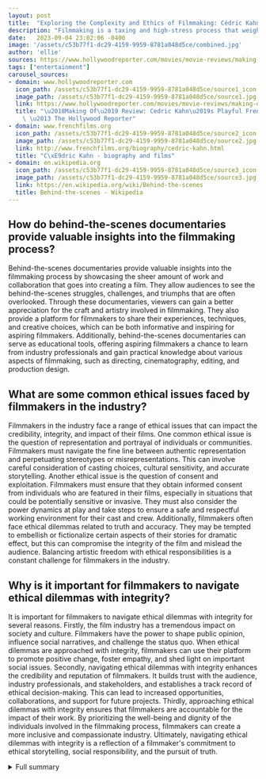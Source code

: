 ```yaml
---
layout: post
title:  "Exploring the Complexity and Ethics of Filmmaking: Cédric Kahn's Making Of"
description: "Filmmaking is a taxing and high-stress process that weighs heavily on everyone involved, as exemplified in Cédric Kahn's Making Of. This behind-the-scenes documentary sheds light on the intricacies of the filmmaking process and raises important ethical questions faced by filmmakers."
date:   2023-09-04 23:02:06 -0400
image: '/assets/c53b77f1-dc29-4159-9959-8781a048d5ce/combined.jpg'
author: 'ellie'
sources: https://www.hollywoodreporter.com/movies/movie-reviews/making-of-review-cedric-kahn-1235577610/ http://www.frenchfilms.org/biography/cedric-kahn.html https://en.wikipedia.org/wiki/Behind-the-scenes https://beverlyboy.com/filmmaking/ethical-issues-in-the-film-industry-is-hollywood-ethically-blind/
tags: ["entertainment"]
carousel_sources:
- domain: www.hollywoodreporter.com
  icon_path: /assets/c53b77f1-dc29-4159-9959-8781a048d5ce/source1_icon.jpg
  image_path: /assets/c53b77f1-dc29-4159-9959-8781a048d5ce/source1.jpg
  link: https://www.hollywoodreporter.com/movies/movie-reviews/making-of-review-cedric-kahn-1235577610/
  title: "\u2018Making Of\u2019 Review: Cedric Kahn\u2019s Playful French Dramedy\
    \ \u2013 The Hollywood Reporter"
- domain: www.frenchfilms.org
  icon_path: /assets/c53b77f1-dc29-4159-9959-8781a048d5ce/source2_icon.jpg
  image_path: /assets/c53b77f1-dc29-4159-9959-8781a048d5ce/source2.jpg
  link: http://www.frenchfilms.org/biography/cedric-kahn.html
  title: "C\xE9dric Kahn - biography and films"
- domain: en.wikipedia.org
  icon_path: /assets/c53b77f1-dc29-4159-9959-8781a048d5ce/source3_icon.jpg
  image_path: /assets/c53b77f1-dc29-4159-9959-8781a048d5ce/source3.jpg
  link: https://en.wikipedia.org/wiki/Behind-the-scenes
  title: Behind-the-scenes - Wikipedia
---
```


## How do behind-the-scenes documentaries provide valuable insights into the filmmaking process?
Behind-the-scenes documentaries provide valuable insights into the filmmaking process by showcasing the sheer amount of work and collaboration that goes into creating a film. They allow audiences to see the behind-the-scenes struggles, challenges, and triumphs that are often overlooked. Through these documentaries, viewers can gain a better appreciation for the craft and artistry involved in filmmaking. They also provide a platform for filmmakers to share their experiences, techniques, and creative choices, which can be both informative and inspiring for aspiring filmmakers. Additionally, behind-the-scenes documentaries can serve as educational tools, offering aspiring filmmakers a chance to learn from industry professionals and gain practical knowledge about various aspects of filmmaking, such as directing, cinematography, editing, and production design.

## What are some common ethical issues faced by filmmakers in the industry?
Filmmakers in the industry face a range of ethical issues that can impact the credibility, integrity, and impact of their films. One common ethical issue is the question of representation and portrayal of individuals or communities. Filmmakers must navigate the fine line between authentic representation and perpetuating stereotypes or misrepresentations. This can involve careful consideration of casting choices, cultural sensitivity, and accurate storytelling. Another ethical issue is the question of consent and exploitation. Filmmakers must ensure that they obtain informed consent from individuals who are featured in their films, especially in situations that could be potentially sensitive or invasive. They must also consider the power dynamics at play and take steps to ensure a safe and respectful working environment for their cast and crew. Additionally, filmmakers often face ethical dilemmas related to truth and accuracy. They may be tempted to embellish or fictionalize certain aspects of their stories for dramatic effect, but this can compromise the integrity of the film and mislead the audience. Balancing artistic freedom with ethical responsibilities is a constant challenge for filmmakers in the industry.

## Why is it important for filmmakers to navigate ethical dilemmas with integrity?
It is important for filmmakers to navigate ethical dilemmas with integrity for several reasons. Firstly, the film industry has a tremendous impact on society and culture. Filmmakers have the power to shape public opinion, influence social narratives, and challenge the status quo. When ethical dilemmas are approached with integrity, filmmakers can use their platform to promote positive change, foster empathy, and shed light on important social issues. Secondly, navigating ethical dilemmas with integrity enhances the credibility and reputation of filmmakers. It builds trust with the audience, industry professionals, and stakeholders, and establishes a track record of ethical decision-making. This can lead to increased opportunities, collaborations, and support for future projects. Thirdly, approaching ethical dilemmas with integrity ensures that filmmakers are accountable for the impact of their work. By prioritizing the well-being and dignity of the individuals involved in the filmmaking process, filmmakers can create a more inclusive and compassionate industry. Ultimately, navigating ethical dilemmas with integrity is a reflection of a filmmaker's commitment to ethical storytelling, social responsibility, and the pursuit of truth.

<details>
  <summary>Full summary</summary>
Like writers penning their memoirs, making movies about making movies is a rite of passage for many a director. Fellini famously did it with 8 ½, Truffaut with Day for Night, Godard with Contempt and Fassbinder with Beware of a Holy Whore. More recently, Tarantino gave us Once Upon a Time in Hollywood, Spielberg The Fabelmans, Michel Hazavanicius made Final Cut and Damien Chazelle, Babylon. Almost all behind-the-scenes movies share the same theme: Filmmaking is taxing, high-stress work that weighs heavily on everyone involved, especially the directors themselves. That's certainly one of the main takeaways from Cédric Kahn's very French variation on the subject, Making Of, which premiered out of competition in Venice.<br><br>Cédric Kahn's debut in 1990 marked the beginning of a prolific career. Having directed around a dozen films, Kahn dislikes being labelled an 'auteur' due to his eclectic choice of subjects and styles. Born on 17th June 1966 in Crest, France, Kahn's passion for cinema developed in his early teens. He started as a trainee editor and eventually directed his first feature film, 'Bar des rails', in 1993. His first notable success came with 'L'Ennui' in 1998, and he continued to make films such as 'Roberto Succo', 'Feux rouges', 'L'Avion', 'Les Regrets', 'Une vie meilleure', and 'Vie sauvage'. Additionally, Kahn has also worked as an actor in various films.<br><br>Behind-the-scenes (BTS) documentaries have become an integral part of filmmaking. They offer audiences a glimpse into the meticulous process of creating a film. Whether it's an EPK (electronic press kit) video, bonus features on DVDs, or feature-length making-ofs, these documentaries serve as promotional tools and provide valuable insights into the making of a film. Some filmmakers even delve into the making-of the making-of, further exploring the intricacies and challenges faced during production.<br><br>But it's not just the technical aspects that are explored in behind-the-scenes documentaries. Ethical issues in the film industry are also brought to light. From a scriptwriter stealing an idea from their friend to a producer adding construction costs for a pool to the production budget, various ethical dilemmas arise. Even cinematographers may adjust interviews in editing to change the message or question whether Hollywood is ethically blind. In recent years, there have been instances of public questioning and fines for ethical wrongdoing within the film industry. This raises important questions about the moral obligations of filmmakers in preventing harm and portraying subjects accurately.<br><br>Ethical dilemmas in filmmaking often revolve around the balance between providing the truth versus loyalty, short-term pleasure versus long-term consequences, justice versus mercy, and doing what we should versus what we want to do. Common ethical issues in the industry include lack of humility in shot juxtaposition, demeaning interviewees, creating distrust or belittlement through camera angles, manipulating audience perception through editing, diminishing dramatic impact, allowing subjects to embarrass themselves, and reassembling events. Perception of fairness and special treatment in film editing is another challenge that filmmakers face when navigating ethical concerns.<br><br>In conclusion, the art of filmmaking is a complex journey filled with challenges, excitement, and ethical dilemmas. Cédric Kahn's Making Of exemplifies the taxing and high-stress nature of the process, while providing a glimpse into the life and films of the director himself. Behind-the-scenes documentaries offer audiences a deeper understanding of the filmmaking process, but also shed light on the ethical issues faced by filmmakers. As the industry continues to evolve, it's crucial for filmmakers to navigate these ethical dilemmas with integrity and a commitment to portraying the truth.
</details>
